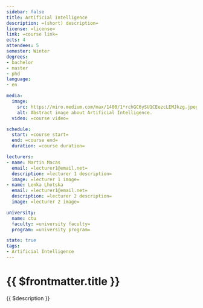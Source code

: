 ```yaml
---
sidebar: false
title: Artificial Intelligence
description: =(short) description=
license: =license=
link: =course link=
ects: 4
attendees: 5
semester: Winter
degrees:
- bachelor
- master
- phd
language:
- en

media:
  image:
    src: https://miro.medium.com/max/1400/1*rchGC6ySU1CEezcLEMJkzg.jpeg
    alt: Abstract image about Artificial Intelligence. 
  video: =course video=

schedule:
  start: =course start=
  end: =course end=
  duration: =course duration=

lecturers:
- name: Martin Macas
  email: =lecturer1@email.net=
  description: =lecturer 1 description=
  image: =lecturer 1 image=
- name: Lenka Lhotska
  email: =lecturer1@email.net=
  description: =lecturer 2 description=
  image: =lecturer 2 image=

university:
  name: ctu
  faculty: =university faculty=
  program: =university program=

state: true
tags:
- Artificial Intelligence
---
```


# {{ $frontmatter.title }}

{{ $description }}
